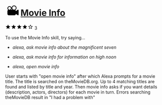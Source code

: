 # &nbsp;<img src="skill_icon" alt="Movie Info icon" width="36"> [Movie Info](http://alexa.amazon.com/#skills/amzn1.echo-sdk-ams.app.bf3a02c0-c1e6-493f-894b-94dfd6798694)
![4 stars](../../images/ic_star_black_18dp_1x.png)![4 stars](../../images/ic_star_black_18dp_1x.png)![4 stars](../../images/ic_star_black_18dp_1x.png)![4 stars](../../images/ic_star_black_18dp_1x.png)![4 stars](../../images/ic_star_border_black_18dp_1x.png) 3

To use the Movie Info skill, try saying...

* *alexa, ask movie info about the magnificent seven*

* *alexa, ask movie info for information on high noon*

* *alexa, open movie info*

User starts with "open movie info" after which Alexa prompts for a movie title.  The title is searched on theMovieDB.org.  Up to 4 matching titles are found and listed by title and year. Then movie info asks if you want details (description, actors, directors) for each movie in turn.   Errors searching theMovieDB result in "I had a problem with" <title>..  You can ask for help or say "repeat".  Or you can say "new movie" to restart searching another title.  You can say stop or goodbye to end the skill.

***

### Skill Details

* **Invocation Name:** movie info
* **Category:** Entertainment
* **ID:** amzn1.echo-sdk-ams.app.bf3a02c0-c1e6-493f-894b-94dfd6798694
* **ASIN:** B01BKVNMM0
* **Author:** David Flannery
* **Release Date:** February 8, 2016 @ 14:41:18
* **In-App Purchasing:** No
